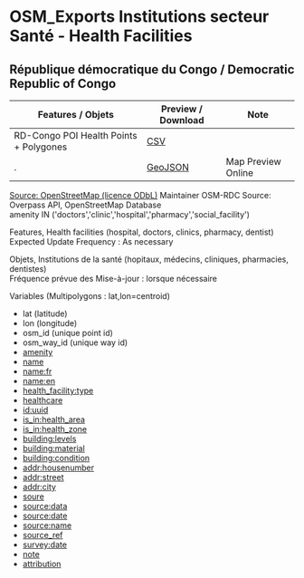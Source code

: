 # OSM_Exports Institutions secteur Santé - Health Facilities
## République démocratique du Congo / Democratic Republic of Congo

Features / Objets | Preview / Download | Note
-------- | ------ | ------------------
RD-Congo POI Health Points + Polygones | [CSV](data/osm_rd_congo_poi_health.csv) |  
. | [GeoJSON](data/osm_rd_congo_poi_health.geojson) | Map Preview Online
[Source: OpenStreetMap (licence ODbL)](https://www.openstreetmap.org/copyright)
Maintainer OSM-RDC
Source: Overpass API, OpenStreetMap Database<br/>amenity IN ('doctors','clinic','hospital','pharmacy','social_facility')


Features, Health facilities (hospital, doctors, clinics, pharmacy, dentist) 
<br/>Expected Update Frequency :	As necessary

Objets, Institutions de la santé (hopitaux, médecins, cliniques, pharmacies, dentistes)
<br/>Fréquence prévue des Mise-à-jour : lorsque nécessaire

<script src=""https://embed.github.com/view/geojson/opendatalabrdc/OSM_Exports/tests/data/osm_rd_congo_poi_health.geojson""></script>

Variables (Multipolygons : lat,lon=centroid)

* lat (latitude)
* lon (longitude)
* osm_id (unique point id)
* osm_way_id  (unique way id)
* [amenity](http://wiki.openstreetmap.org/wiki/amenity)
* [name](http://wiki.openstreetmap.org/wiki/name)
* [name:fr](http://wiki.openstreetmap.org/wiki/name:fr)
* [name:en](http://wiki.openstreetmap.org/wiki/name:en)
* [health_facility:type](http://wiki.openstreetmap.org/wiki/health_facility:type)
* [healthcare](http://wiki.openstreetmap.org/wiki/healthcare)
* [id:uuid](http://wiki.openstreetmap.org/wiki/id:uuid)
* [is_in:health_area](http://wiki.openstreetmap.org/wiki/is_in:health_area)
* [is_in:health_zone](http://wiki.openstreetmap.org/wiki/is_in:health_zone)
* [building:levels](http://wiki.openstreetmap.org/wiki/building:levels)
* [building:material](http://wiki.openstreetmap.org/wiki/building:material)
* [building:condition](http://wiki.openstreetmap.org/wiki/building:condition)
* [addr:housenumber](http://wiki.openstreetmap.org/wiki/addr:housenumber)
* [addr:street](http://wiki.openstreetmap.org/wiki/addr:street)
* [addr:city](http://wiki.openstreetmap.org/wiki/addr:city)
* [soure](http://wiki.openstreetmap.org/wiki/source)
* [source:data](http://wiki.openstreetmap.org/wiki/source:data)
* [source:date](http://wiki.openstreetmap.org/wiki/source:date)
* [source:name](http://wiki.openstreetmap.org/wiki/source:name)
* [source_ref](http://wiki.openstreetmap.org/wiki/source_ref)
* [survey:date](http://wiki.openstreetmap.org/wiki/survey:date)
* [note](http://wiki.openstreetmap.org/wiki/note)
* [attribution](http://wiki.openstreetmap.org/wiki/attribution)

